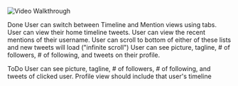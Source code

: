 ![Video Walkthrough](AndroidClass-TwitterClient2.gif)

Done
User can switch between Timeline and Mention views using tabs.
User can view their home timeline tweets.
User can view the recent mentions of their username.
User can scroll to bottom of either of these lists and new tweets will load ("infinite scroll")
User can see picture, tagline, # of followers, # of following, and tweets on their profile.

ToDo
User can see picture, tagline, # of followers, # of following, and tweets of clicked user.
Profile view should include that user's timeline